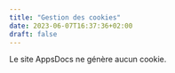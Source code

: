 ```yaml
---
title: "Gestion des cookies"
date: 2023-06-07T16:37:36+02:00
draft: false
---
```


Le site AppsDocs ne génère aucun cookie.